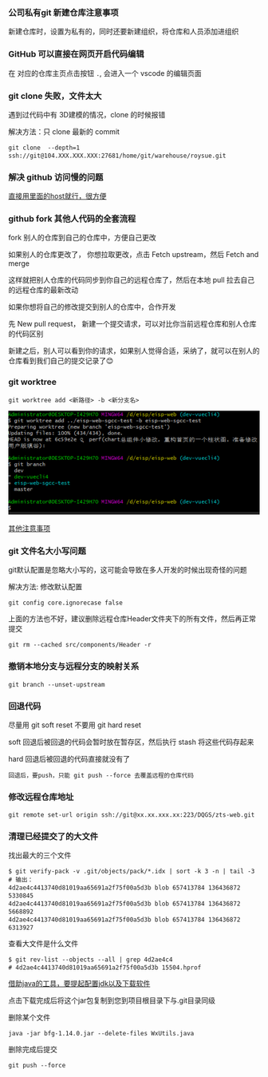 ### 公司私有git 新建仓库注意事项

新建仓库时，设置为私有的，同时还要新建组织，将仓库和人员添加进组织

### GitHub 可以直接在网页开启代码编辑

在 对应的仓库主页点击按钮 `.`, 会进入一个 vscode 的编辑页面

### git clone 失败，文件太大

遇到过代码中有 3D建模的情况，clone 的时候报错

解决方法：只 clone 最新的 commit 
```
git clone  --depth=1 ssh://git@104.XXX.XXX.XXX:27681/home/git/warehouse/roysue.git
```

### 解决 github 访问慢的问题
[直接用里面的host就行，很方便](https://github.com/521xueweihan/GitHub520)

### github fork 其他人代码的全套流程

fork 别人的仓库到自己的仓库中，方便自己更改

如果别人的仓库更改了， 你想拉取更改，点击 Fetch upstream，然后 Fetch and merge

这样就把别人仓库的代码同步到你自己的远程仓库了，然后在本地 pull 拉去自己的远程仓库的最新改动

如果你想将自己的修改提交到别人的仓库中，合作开发

先 New pull request， 新建一个提交请求，可以对比你当前远程仓库和别人仓库的代码区别

新建之后，别人可以看到你的请求，如果别人觉得合适，采纳了，就可以在别人的仓库看到我们自己的提交记录了😊

### git worktree
```
git worktree add <新路径> -b <新分支名>
```
![](../../images/worktree.png)

[其他注意事项](https://www.cnblogs.com/jasongrass/p/11178079.html)


### git 文件名大小写问题
git默认配置是忽略大小写的，这可能会导致在多人开发的时候出现奇怪的问题

解决方法: 修改默认配置
```
git config core.ignorecase false
```

上面的方法也不好，建议删除远程仓库Header文件夹下的所有文件，然后再正常提交
```
git rm --cached src/components/Header -r
```

### 撤销本地分支与远程分支的映射关系
```
git branch --unset-upstream
```

### 回退代码
尽量用 git soft reset 不要用 git hard reset

soft 回退后被回退的代码会暂时放在暂存区，然后执行 stash 将这些代码存起来

hard 回退后被回退的代码直接就没有了

`回退后，要push，只能 git push --force 去覆盖远程的仓库代码`

### 修改远程仓库地址
```
git remote set-url origin ssh://git@xx.xx.xxx.xx:223/DQGS/zts-web.git
```

### 清理已经提交了的大文件

找出最大的三个文件
```
$ git verify-pack -v .git/objects/pack/*.idx | sort -k 3 -n | tail -3
# 输出：
4d2ae4c4413740d81019aa65691a2f75f00a5d3b blob 657413784 136436872 5330845
4d2ae4c4413740d81019aa65691a2f75f00a5d3b blob 657413784 136436872 5668892
4d2ae4c4413740d81019aa65691a2f75f00a5d3b blob 657413784 136436872 6313927
```
查看大文件是什么文件
```
$ git rev-list --objects --all | grep 4d2ae4c4
# 4d2ae4c4413740d81019aa65691a2f75f00a5d3b 15504.hprof
```
[借助java的工具，要提起配置jdk以及下载软件](https://rtyley.github.io/bfg-repo-cleaner/)

点击下载完成后将这个jar包复制到您到项目根目录下与.git目录同级

删除某个文件
```
java -jar bfg-1.14.0.jar --delete-files WxUtils.java
```
删除完成后提交
```
git push --force
```